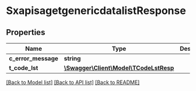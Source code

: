 # SxapisagetgenericdatalistResponse

## Properties
Name | Type | Description | Notes
------------ | ------------- | ------------- | -------------
**c_error_message** | **string** |  | [optional] 
**t_code_lst** | [**\Swagger\Client\Model\TCodeLstResp**](TCodeLstResp.md) |  | [optional] 

[[Back to Model list]](../README.md#documentation-for-models) [[Back to API list]](../README.md#documentation-for-api-endpoints) [[Back to README]](../README.md)


